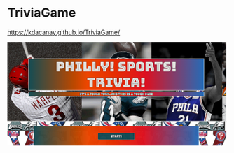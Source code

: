 # TriviaGame

https://kdacanay.github.io/TriviaGame/

<img src="assets/images/captureportfolioPhilly.png" width=500>
